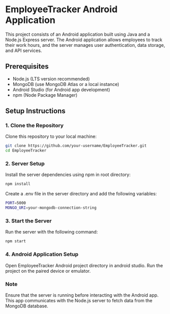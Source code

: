 # EmployeeTracker Android Application

This project consists of an Android application built using Java and a Node.js Express server. The Android application allows employees to track their work hours, and the server manages user authentication, data storage, and API services.

## Prerequisites

- Node.js (LTS version recommended)
- MongoDB (use MongoDB Atlas or a local instance)
- Android Studio (for Android app development)
- npm (Node Package Manager)

## Setup Instructions

### 1. Clone the Repository
Clone this repository to your local machine:

```bash
git clone https://github.com/your-username/EmployeeTracker.git
cd EmployeeTracker
```
### 2. Server Setup
Install the server dependencies using npm in root directory:
```bash
npm install
```
Create a .env file in the server directory and add the following variables:
```bash
PORT=5000
MONGO_URI=your-mongodb-connection-string
```
### 3. Start the Server
Run the server with the following command:
```bash
npm start
```
### 4. Android Application Setup
Open EmployeeTracker Android project directory in android studio. Run the project on the paired device or emulator.

### Note
Ensure that the server is running before interacting with the Android app. This app communicates with the Node.js server to fetch data from the MongoDB database.




